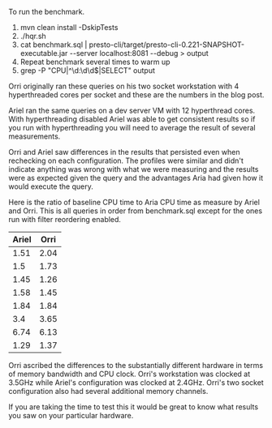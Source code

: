 To run the benchmark.

1. mvn clean install -DskipTests
2. ./hqr.sh
3. cat benchmark.sql | presto-cli/target/presto-cli-0.221-SNAPSHOT-executable.jar --server localhost:8081 --debug > output
4. Repeat benchmark several times to warm up
5. grep -P "CPU|^\d:\d\d$|SELECT" output

Orri originally ran these queries on his two socket workstation with 4 hyperthreaded cores per socket and these are the numbers in the blog post.

Ariel ran the same queries on a dev server VM with 12 hyperthread cores. With hyperthreading disabled Ariel was able to get consistent results so if you run with hyperthreading you will need to average the result of several measurements.

Orri and Ariel saw differences in the results that persisted even when rechecking on each configuration. The profiles were similar and didn't indicate anything was wrong with what we were measuring and the results were as expected given the query and the advantages Aria had given how it would execute the query.

Here is the ratio of baseline CPU time to Aria CPU time as measure by Ariel and Orri. This is all queries in order from benchmark.sql except for the ones run with filter reordering enabled.

| Ariel | Orri | 
| ----- | ---- | 
| 1.51  | 2.04 |
| 1.5   | 1.73 |
| 1.45  | 1.26 |
| 1.58  | 1.45 |
| 1.84  | 1.84 |
| 3.4   | 3.65 |
| 6.74  | 6.13 |
| 1.29  | 1.37 |

Orri ascribed the differences to the substantially different hardware in terms of memory bandwidth and CPU clock. Orri's workstation was clocked at 3.5GHz while Ariel's configuration was clocked at 2.4GHz. Orri's two socket configuration also had several additional memory channels.

If you are taking the time to test this it would be great to know what results you saw on your particular hardware.
